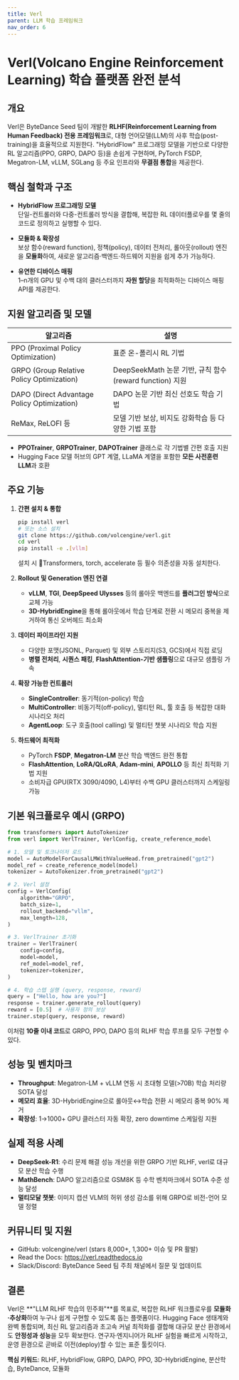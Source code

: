 ```yaml
---
title: Verl
parent: LLM 학습 프레임워크
nav_order: 6
---
```


# Verl(Volcano Engine Reinforcement Learning) 학습 플랫폼 완전 분석

## 개요  
Verl은 ByteDance Seed 팀이 개발한 **RLHF(Reinforcement Learning from Human Feedback) 전용 프레임워크**로, 대형 언어모델(LLM)의 사후 학습(post-training)을 효율적으로 지원한다. "HybridFlow" 프로그래밍 모델을 기반으로 다양한 RL 알고리즘(PPO, GRPO, DAPO 등)을 손쉽게 구현하며, PyTorch FSDP, Megatron-LM, vLLM, SGLang 등 주요 인프라와 **무결점 통합**을 제공한다.

## 핵심 철학과 구조  

- **HybridFlow 프로그래밍 모델**  
  단일-컨트롤러와 다중-컨트롤러 방식을 결합해, 복잡한 RL 데이터플로우를 몇 줄의 코드로 정의하고 실행할 수 있다.

- **모듈화 & 확장성**  
  보상 함수(reward function), 정책(policy), 데이터 전처리, 롤아웃(rollout) 엔진을 **모듈화**하여, 새로운 알고리즘·백엔드·하드웨어 지원을 쉽게 추가 가능하다.

- **유연한 디바이스 매핑**  
  1–n개의 GPU 및 수백 대의 클러스터까지 **자원 할당**을 최적화하는 디바이스 매핑 API를 제공한다.

## 지원 알고리즘 및 모델  

| 알고리즘         | 설명                                                         |
|------------------|--------------------------------------------------------------|
| PPO (Proximal Policy Optimization)            | 표준 온-폴리시 RL 기법                                    |
| GRPO (Group Relative Policy Optimization)     | DeepSeekMath 논문 기반, 규칙 함수(reward function) 지원   |
| DAPO (Direct Advantage Policy Optimization)   | DAPO 논문 기반 최신 선호도 학습 기법                      |
| ReMax, ReLOFI 등                             | 모델 기반 보상, 비지도 강화학습 등 다양한 기법 포함      |

- **PPOTrainer**, **GRPOTrainer**, **DAPOTrainer** 클래스로 각 기법별 간편 호출 지원  
- Hugging Face 모델 허브의 GPT 계열, LLaMA 계열을 포함한 **모든 사전훈련 LLM**과 호환  

## 주요 기능  

1. **간편 설치 & 통합**  
   ```bash
   pip install verl
   # 또는 소스 설치
   git clone https://github.com/volcengine/verl.git
   cd verl
   pip install -e .[vllm]
   ```
   설치 시 🤗Transformers, torch, accelerate 등 필수 의존성을 자동 설치한다.

2. **Rollout 및 Generation 엔진 연결**  
   - **vLLM**, **TGI**, **DeepSpeed Ulysses** 등의 롤아웃 백엔드를 **플러그인 방식**으로 교체 가능  
   - **3D-HybridEngine**을 통해 롤아웃에서 학습 단계로 전환 시 메모리 중복을 제거하여 통신 오버헤드 최소화

3. **데이터 파이프라인 지원**  
   - 다양한 포맷(JSONL, Parquet) 및 외부 스토리지(S3, GCS)에서 직접 로딩  
   - **병렬 전처리**, **시퀀스 패킹**, **FlashAttention-기반 샘플링**으로 대규모 샘플링 가속

4. **확장 가능한 컨트롤러**  
   - **SingleController**: 동기적(on-policy) 학습  
   - **MultiController**: 비동기적(off-policy), 멀티턴 RL, 툴 호출 등 복잡한 대화 시나리오 처리  
   - **AgentLoop**: 도구 호출(tool calling) 및 멀티턴 챗봇 시나리오 학습 지원

5. **하드웨어 최적화**  
   - PyTorch **FSDP**, **Megatron-LM** 분산 학습 백엔드 완전 통합  
   - **FlashAttention**, **LoRA/QLoRA**, **Adam-mini**, **APOLLO** 등 최신 최적화 기법 지원  
   - 소비자급 GPU(RTX 3090/4090, L4)부터 수백 GPU 클러스터까지 스케일링 가능

## 기본 워크플로우 예시 (GRPO)  
```python
from transformers import AutoTokenizer
from verl import VerlTrainer, VerlConfig, create_reference_model

# 1. 모델 및 토크나이저 로드
model = AutoModelForCausalLMWithValueHead.from_pretrained("gpt2")
model_ref = create_reference_model(model)
tokenizer = AutoTokenizer.from_pretrained("gpt2")

# 2. Verl 설정
config = VerlConfig(
    algorithm="GRPO",
    batch_size=1,
    rollout_backend="vllm",
    max_length=128,
)

# 3. VerlTrainer 초기화
trainer = VerlTrainer(
    config=config,
    model=model,
    ref_model=model_ref,
    tokenizer=tokenizer,
)

# 4. 학습 스텝 실행 (query, response, reward)
query = ["Hello, how are you?"]
response = trainer.generate_rollout(query)
reward = [0.5]  # 사용자 정의 보상
trainer.step(query, response, reward)
```
이처럼 **10줄 이내 코드**로 GRPO, PPO, DAPO 등의 RLHF 학습 루프를 모두 구현할 수 있다.

## 성능 및 벤치마크  

- **Throughput**: Megatron-LM + vLLM 연동 시 초대형 모델(>70B) 학습 처리량 SOTA 달성  
- **메모리 효율**: 3D-HybridEngine으로 롤아웃↔학습 전환 시 메모리 중복 90% 제거  
- **확장성**: 1→1000+ GPU 클러스터 자동 확장, zero downtime 스케일링 지원

## 실제 적용 사례  

- **DeepSeek-R1**: 수리 문제 해결 성능 개선을 위한 GRPO 기반 RLHF, verl로 대규모 분산 학습 수행
- **MathBench**: DAPO 알고리즘으로 GSM8K 등 수학 벤치마크에서 SOTA 수준 성능 달성
- **멀티모달 챗봇**: 이미지 캡션 VLM의 허위 생성 감소를 위해 GRPO로 비전-언어 모델 정렬

## 커뮤니티 및 지원  

- GitHub: volcengine/verl (stars 8,000+, 1,300+ 이슈 및 PR 활발)
- Read the Docs: https://verl.readthedocs.io
- Slack/Discord: ByteDance Seed 팀 주최 채널에서 질문 및 업데이트  

## 결론  
Verl은 **"LLM RLHF 학습의 민주화"**를 목표로, 복잡한 RLHF 워크플로우를 **모듈화·추상화**하여 누구나 쉽게 구현할 수 있도록 돕는 플랫폼이다. Hugging Face 생태계와 완벽 통합되며, 최신 RL 알고리즘과 초고속 커널 최적화를 결합해 대규모 분산 환경에서도 **안정성과 성능**을 모두 확보한다. 연구자·엔지니어가 RLHF 실험을 빠르게 시작하고, 운영 환경으로 곧바로 이전(deploy)할 수 있는 표준 툴킷이다.

**핵심 키워드**: RLHF, HybridFlow, GRPO, DAPO, PPO, 3D-HybridEngine, 분산학습, ByteDance, 모듈화
